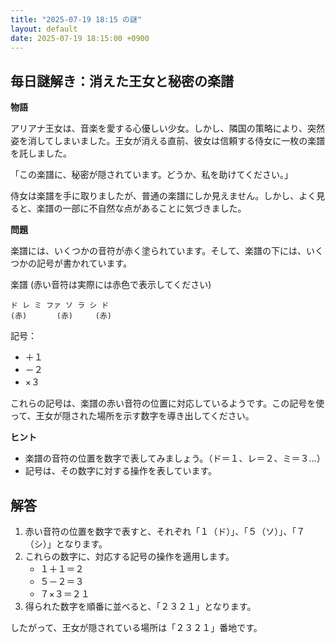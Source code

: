 ```yaml
---
title: "2025-07-19 18:15 の謎"
layout: default
date: 2025-07-19 18:15:00 +0900
---
```

## 毎日謎解き：消えた王女と秘密の楽譜

**物語**

アリアナ王女は、音楽を愛する心優しい少女。しかし、隣国の策略により、突然姿を消してしまいました。王女が消える直前、彼女は信頼する侍女に一枚の楽譜を託しました。

「この楽譜に、秘密が隠されています。どうか、私を助けてください。」

侍女は楽譜を手に取りましたが、普通の楽譜にしか見えません。しかし、よく見ると、楽譜の一部に不自然な点があることに気づきました。

**問題**

楽譜には、いくつかの音符が赤く塗られています。そして、楽譜の下には、いくつかの記号が書かれています。

楽譜 (赤い音符は実際には赤色で表示してください)

```
ド レ ミ ファ ソ ラ シ ド
(赤)　　　　(赤)　　　(赤)
```

記号：

*   ＋１
*   －２
*   ×３

これらの記号は、楽譜の赤い音符の位置に対応しているようです。この記号を使って、王女が隠された場所を示す数字を導き出してください。

**ヒント**

*   楽譜の音符の位置を数字で表してみましょう。（ド＝１、レ＝２、ミ＝３…）
*   記号は、その数字に対する操作を表しています。

## 解答

1.  赤い音符の位置を数字で表すと、それぞれ「１（ド）」、「５（ソ）」、「７（シ）」となります。
2.  これらの数字に、対応する記号の操作を適用します。
    *   １＋１＝２
    *   ５－２＝３
    *   ７×３＝２１
3.  得られた数字を順番に並べると、「２３２１」となります。

したがって、王女が隠されている場所は「２３２１」番地です。
